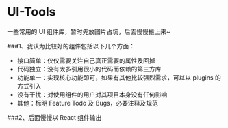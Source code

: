# UI-Tools
一些常用的 UI 组件库，暂时先放图片占坑，后面慢慢搬上来~

###1、我认为比较好的组件包括以下几个方面：

- 接口简单：仅仅需要关注自己真正需要的属性及回掉
- 代码独立：没有太多引用很小的代码而依赖的第三方库
- 功能单一：实现核心功能即可，如果有其他比较强烈需求，可以以 plugins 的方式引入
- 没有干扰：对使用组件的用户对其项目本身没有任何影响
- 其他：标明 Feature Todo 及 Bugs，必要注释及规范

###2、后面慢慢以 React 组件输出
